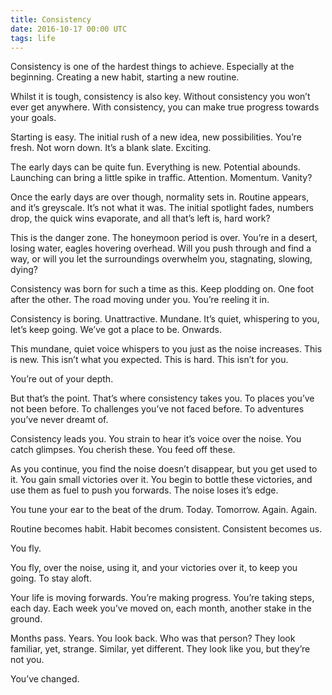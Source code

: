 ```yaml
---
title: Consistency
date: 2016-10-17 00:00 UTC
tags: life
---
```


Consistency is one of the hardest things to achieve. Especially at the beginning. Creating a new habit, starting a new routine.

Whilst it is tough, consistency is also key. Without consistency you won’t ever get anywhere. With consistency, you can make true progress towards your goals.

Starting is easy. The initial rush of a new idea, new possibilities. You’re fresh. Not worn down. It’s a blank slate. Exciting.

The early days can be quite fun. Everything is new. Potential abounds. Launching can bring a little spike in traffic. Attention. Momentum. Vanity?

Once the early days are over though, normality sets in. Routine appears, and it’s greyscale. It’s not what it was. The initial spotlight fades, numbers drop, the quick wins evaporate, and all that’s left is, hard work?

This is the danger zone. The honeymoon period is over. You’re in a desert, losing water, eagles hovering overhead. Will you push through and find a way, or will you let the surroundings overwhelm you, stagnating, slowing, dying?

Consistency was born for such a time as this. Keep plodding on. One foot after the other. The road moving under you. You’re reeling it in.

Consistency is boring. Unattractive. Mundane. It’s quiet, whispering to you, let’s keep going. We’ve got a place to be. Onwards.

This mundane, quiet voice whispers to you just as the noise increases. This is new. This isn’t what you expected. This is hard. This isn’t for you.

You’re out of your depth.

But that’s the point. That’s where consistency takes you. To places you’ve not been before. To challenges you’ve not faced before. To adventures you’ve never dreamt of.

Consistency leads you. You strain to hear it’s voice over the noise. You catch glimpses. You cherish these. You feed off these.

As you continue, you find the noise doesn’t disappear, but you get used to it. You gain small victories over it. You begin to bottle these victories, and use them as fuel to push you forwards. The noise loses it’s edge.

You tune your ear to the beat of the drum. Today. Tomorrow. Again. Again.

Routine becomes habit. Habit becomes consistent. Consistent becomes us.

You fly.

You fly, over the noise, using it, and your victories over it, to keep you going. To stay aloft.

Your life is moving forwards. You’re making progress. You’re taking steps, each day. Each week you’ve moved on, each month, another stake in the ground.

Months pass. Years. You look back. Who was that person? They look familiar, yet, strange. Similar, yet different. They look like you, but they’re not you.

You’ve changed.

